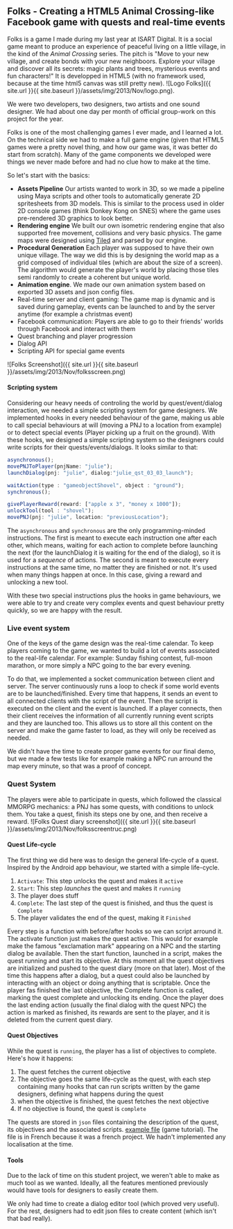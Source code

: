 ## Folks - Creating a HTML5 Animal Crossing-like Facebook game with quests and real-time events

Folks is a game I made during my last year at ISART Digital. 
It is a social game meant to produce an experience of peaceful living on a little village, in the kind of the *Animal Crossing* series.
The pitch is "Move to your new village, and create bonds with your new neighboors. Explore your village and discover all its secrets: magic plants and trees, mysterious events and fun characters!"
It is developped in HTML5 (with no framework used, because at the time html5 canvas was still pretty new).
![Logo Folks]({{ site.url }}{{ site.baseurl }}/assets/img/2013/Nov/logo.png).

We were two developers, two designers, two artists and one sound designer. We had about one day per month of official group-work on this project for the year.

Folks is one of the most challenging games I ever made, and I learned a lot. On the technical side we had to make a full game engine (given that HTML5 games were a pretty novel thing, and how our game was, it was better do start from scratch). 
Many of the game components we developed were things we never made before and had no clue how to make at the time.

So let's start with the basics:

* **Assets Pipeline** Our artists wanted to work in 3D, so we made a pipeline using Maya scripts and other tools to automatically generate 2D spritesheets from 3D models. This is similar to the process used in older 2D console games (think Donkey Kong on SNES) where the game uses pre-rendered 3D graphics to look better.
* **Rendering engine** We built our own isometric rendering engine that also supported free movement, collisions and very basic physics. The game maps were designed using [Tiled](http://www.mapeditor.org/) and parsed by our engine.
* **Procedural Generation** Each player was supposed to have their own unique village. The way we did this is by designing the world map as a grid composed of individual tiles (which are about the size of a screen). The algorithm would generate the player's world by placing those tiles semi randomly to create a coherent but unique world.
* **Animation engine**. We made our own animation system based on exported 3D assets and json config files.
* Real-time server and client gaming: The game map is dynamic and is saved during gameplay, events can be launched to and by the server anytime (for example a christmas event)
* Facebook communication: Players are able to go to their friends' worlds through Facebook and interact with them
* Quest branching and player progression
* Dialog API
* Scripting API for special game events

![Folks Screenshot]({{ site.url }}{{ site.baseurl }}/assets/img/2013/Nov/folksscreen.png)
#### Scripting system
Considering our heavy needs of controling the world by quest/event/dialog interaction, we needed a simple scripting system for game designers. We implemented hooks in every needed behaviour of the game, making us able to call special behaviours at will (moving a PNJ to a location from example) or to detect special events (Player picking up a fruit on the ground).
With these hooks, we designed a simple scripting system so the designers could write scripts for their quests/events/dialogs. It looks similar to that:

```js
asynchronous();
movePNJToPlayer(pnjName: "julie");
launchDialog(pnj: "julie", dialog:"julie_qst_03_03_launch");

waitAction(type : "gameobjectShovel", object : "ground");
synchronous();

givePlayerReward(reward: ["apple x 3", "money x 1000"]);
unlockTool(tool : "shovel");
movePNJ(pnj: "julie", location: "previousLocation");
```


The `asynchronous` and `synchronous` are the only programming-minded instructions.
The first is meant to execute each instruction one after each other, which means, waiting for each action to complete before launching the next (for the launchDialog it is waiting for the end of the dialog), so it is used for a *sequence* of actions.
The second is meant to execute every instructions at the same time, no matter they are finished or not. It's used when many things happen at once. In this case, giving a reward and unlocking a new tool.

With these two special instructions plus the hooks in game behaviours, we were able to try and create very complex events and quest behaviour pretty quickly, so we are happy with the result.

### Live event system
One of the keys of the game design was the real-time calendar. To keep players coming to the game, we wanted to build a lot of events associated to the real-life calendar. For example: Sunday fishing contest, full-moon marathon, or more simply a NPC going to the bar every evening.

To do that, we implemented a socket communication between client and server. The server continuously runs a loop to check if some world events are to be launched/finished. Every time that happens, it sends an event to all connected clients with the script of the event. Then the script is executed on the client and the event is launched. If a player connects, then their client receives the information of all currently running event scripts and they are launched too. This allows us to store all this content on the server and make the game faster to load, as they will only be received as needed.

We didn't have the time to create proper game events for our final demo, but we made a few tests like for example making a NPC run arround the map every minute, so that was a proof of concept.

### Quest System
The players were able to participate in quests, which followed the classical MMORPG mechanics: a PNJ has some quests, with conditions to unlock them. You take a quest, finish its steps one by one, and then receive a reward.
![Folks Quest diary screenshot]({{ site.url }}{{ site.baseurl }}/assets/img/2013/Nov/folksscreentruc.png)

#### Quest Life-cycle

The first thing we did here was to design the general life-cycle of a quest. Inspired by the Android app behaviour, we started with a simple life-cycle.

1) `Activate`: This step unlocks the quest and makes it `active`
2) `Start`: This step *launches* the quest and makes it `running`
3) The player does stuff
4) `Complete`: The last step of the quest is finished, and thus the quest is `Complete`
5) The player validates the end of the quest, making it `Finished`

Every step is a function with before/after hooks so we can script arround it.
The activate function just makes the quest active. This would for example make the famous "exclamation mark" appearing on a NPC and the starting dialog be available.
Then the start function, launched in a script, makes the quest running and start its objective.
At this moment all the quest objectives are initialized and pushed to the quest diary (more on that later). Most of the time this happens after a dialog, but a quest could also be launched by interacting with an object or doing anything that is scriptable.
Once the player fas finished the last objective, the Complete function is called, marking the quest complete and unlocking  its ending.
Once the player does the last ending action (usually the final dialog with the quest NPC) the action is marked as finished, its rewards are sent to the player, and it is deleted from the current quest diary.

#### Quest Objectives
While the quest is `running`, the player has a list of objectives to complete. Here's how it happens:

1) The quest fetches the current objective
2) The objective goes the same life-cycle as the quest, with each step containing many hooks that can run scripts written by the game designers, defining what happens during the quest
3) when the objective is finished, the quest fetches the next objective
4) If no objective is found, the quest is `complete`


The quests are stored in `json` files containing the description of the quest, its objectives and the associated scripts. [example file](https://pastebin.com/nzNpEkSx) (game tutorial). The file is in French because it was a french project. We hadn't implemented any localisation at the time.


#### Tools
Due to the lack of time on this student project, we weren't able to make as much tool as we wanted. Ideally, all the features mentioned previously would have tools for designers to easily create them.

We only had time to create a dialog editor tool (which proved very useful).  For the rest, designers had to edit json files to create content (which isn't that bad really).